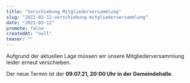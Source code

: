 ```yaml
---
title: "Verschiebung Mitgliederversammlung"
slug: "2021-03-12-verschiebung-mitgliederversammlung"
date: "2021-03-12"
promote: false
createdAt: "null"
teaser: ""
---
```

Aufgrund der aktuellen Lage müssen wir unsere Mitgliederversammlung leider erneut verschieben.


Der neue Termin ist der **09.07.21, 20:00 Uhr in der Gemeindehalle**.
